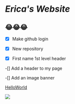 # ***Erica's Website***
## 😂😂😂




-[x] Make github login

-[x] New repository

-[x] First name 1st level header

-[] Add a header to my page

-[] Add an image banner

[HelloWorld](https://ericalp2024.github.io/HelloWorld/)

![](https://images.contentstack.io/v3/assets/bltacc1a01c4d280f24/blt14b490b724215e87/61c01d0d9d4a976169b7059a/hello-4439419.jpg?auto=webp&format=pjpg&quality=80&width=900&height=500&fit=crop)
